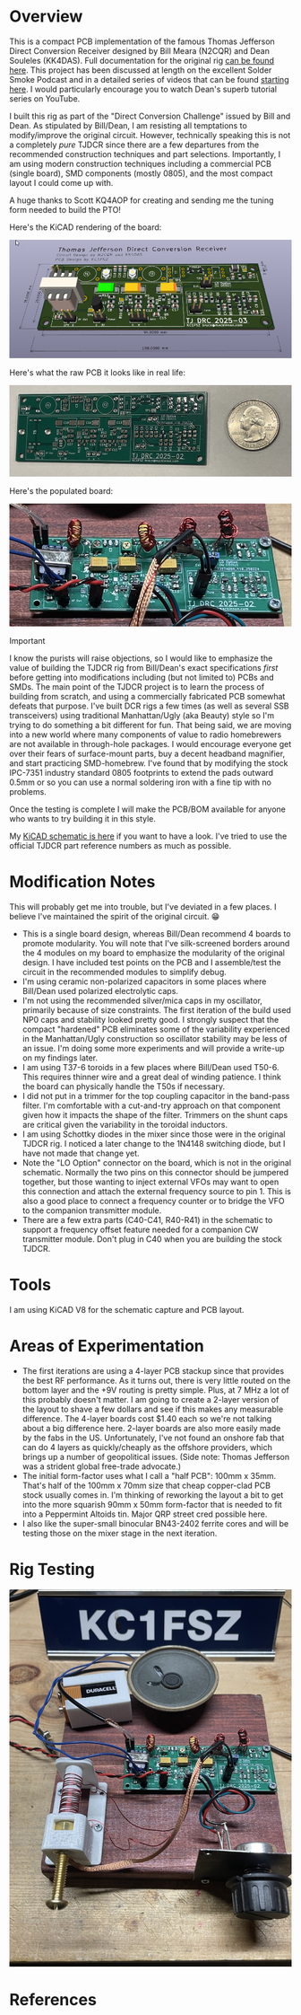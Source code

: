 Overview
========

This is a compact PCB implementation of the famous Thomas Jefferson Direct Conversion Receiver
designed by Bill Meara (N2CQR) and Dean Souleles (KK4DAS). Full documentation for the 
original rig [can be found here](https://hackaday.io/project/190327-high-schoolers-build-a-radio-receiver). This project has been discussed at length
on the excellent Solder Smoke Podcast and in a detailed series of videos that can be found
[starting here](https://www.youtube.com/watch?v=rLjxU2rMeXw). I would particularly 
encourage you to watch Dean's superb tutorial series on YouTube. 

I built this rig as part of the "Direct Conversion Challenge" issued by Bill and Dean. As
stipulated by Bill/Dean, I am resisting all temptations to modify/improve the original 
circuit. However, technically speaking this is not a completely *pure* TJDCR since there 
are a few departures from the recommended construction techniques and part selections. 
Importantly, I am using modern construction techniques including a commercial PCB (single board), SMD 
components (mostly 0805), and the most compact layout I could come up with.

A huge thanks to Scott KQ4AOP for creating and sending me the tuning form 
needed to build the PTO!

Here's the KiCAD rendering of the board:

![System Picture](docs/pcb-1.png)

Here's what the raw PCB it looks like in real life:

![System Picture](docs/IMG_1835.jpg)

Here's the populated board:

![System Picture](docs/IMG_183.jpg)

> [!IMPORTANT]  
> I know the purists will raise objections, so I would like to emphasize the value
> of building the TJDCR rig from Bill/Dean's exact specifications *first* before getting into 
> modifications including (but not limited to) PCBs and SMDs. The main point of the TJDCR
> project is to learn the process of building from scratch, and using a commercially
> fabricated PCB
> somewhat defeats that purpose. I've built DCR rigs a few times (as well as several SSB transceivers) using traditional Manhattan/Ugly (aka Beauty) 
> style so I'm trying to do something a bit different for fun. That being said, we are 
> moving into a new world where many components of value to radio homebrewers are not 
> available in through-hole packages. I would encourage everyone get over their
> fears of surface-mount parts, buy a decent headband magnifier, and start practicing 
> SMD-homebrew. I've found that by modifying the stock IPC-7351 industry standard 0805 footprints to 
> extend the pads outward 0.5mm or so you can use a normal soldering iron with a fine tip with 
> no problems.

Once the testing is complete I will make the PCB/BOM available for anyone who wants
to try building it in this style.

My [KiCAD schematic is here](https://github.com/brucemack/kc1fsz-tjdcr/blob/main/hw/tjdcr-1/plots/tjdcr-1.pdf) if you want to have a look. I've tried to use the official TJDCR part reference numbers
as much as possible.

Modification Notes
==================

This will probably get me into trouble, but I've deviated in a few places. I believe 
I've maintained the spirit of the original circuit. :grin:

* This is a single board design, whereas Bill/Dean recommend 4 boards to promote modularity.
You will note that I've silk-screened borders around the 4 modules on my board to 
emphasize the modularity of the original design. I have included test points on the 
PCB and I assemble/test the circuit in the recommended modules to simplify debug.
* I'm using ceramic non-polarized capacitors in some places where Bill/Dean used
polarized electrolytic caps.
* I'm not using the recommended silver/mica caps in my oscillator, primarily because
of size constraints. The first iteration of the build used NP0 caps and stability looked
pretty good. I strongly suspect that the compact "hardened" PCB eliminates some of the variability 
experienced in the Manhattan/Ugly construction so oscillator stability may be less of an 
issue. I'm doing some more experiments and will provide a write-up on my findings later.
* I am using T37-6 toroids in a few places where Bill/Dean used T50-6. This requires 
thinner wire and a great deal of winding patience. I think the board can physically handle the T50s 
if necessary. 
* I did not put in a trimmer for the top coupling capacitor in the band-pass filter. I'm 
comfortable with a cut-and-try approach on that component given how it impacts the shape
of the filter. Trimmers on the shunt caps are critical given the variability in the 
toroidal inductors.
* I am using Schottky diodes in the mixer since those were in the original TJDCR rig. I noticed
a later change to the 1N4148 switching diode, but I have not made that change yet.
* Note the "LO Option" connector on the board, which is not in the original 
schematic.  Normally the two pins on this connector
should be jumpered together, but those wanting to inject external VFOs may want to 
open this connection and attach the external frequency source to pin 1. This 
is also a good place to connect a frequency counter or to bridge the VFO to the 
companion transmitter module.
* There are a few extra parts (C40-C41, R40-R41) in the schematic to support a frequency offset 
feature needed for a companion CW transmitter module. Don't plug in C40 when you 
are building the stock TJDCR.

Tools
=====

I am using KiCAD V8 for the schematic capture and PCB layout.

Areas of Experimentation
========================

* The first iterations are using a 4-layer PCB stackup since that provides the best
RF performance. As it turns out, there is very little routed on the bottom layer and 
the +9V routing is pretty simple. Plus, at 7 MHz a lot of this probably doesn't matter. I am 
going to create a 2-layer version of the layout to shave a 
few dollars and see if this makes any measurable difference. The 4-layer boards cost $1.40
each so we're not talking about a big difference here. 2-layer boards are also more easily
made by the fabs in the US. Unfortunately, I've not found an onshore fab that can do 4 layers as
quickly/cheaply as the offshore providers, which brings up a number of geopolitical issues. (Side
note: Thomas Jefferson was a strident global free-trade advocate.)
* The initial form-factor uses what I call a "half PCB": 100mm x 35mm.
That's half of the 100mm x 70mm size that cheap copper-clad PCB stock usually comes in.
I'm thinking of reworking the layout a bit to get into the more squarish 90mm x 50mm form-factor 
that is needed to fit into a Peppermint Altoids tin. Major QRP street cred possible here.
* I also like the super-small binocular BN43-2402 ferrite cores and will be testing
those on the mixer stage in the next iteration.

Rig Testing
===========

![System Picture](docs/IMG_1832.jpg)



References
==========
